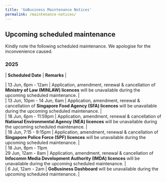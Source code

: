 ```yaml
---
title: 'GoBusiness Maintenance Notices'
permalink: /maintenance-notices/
---
```


## Upcoming scheduled maintenance

Kindly note the following scheduled maintenance. We apologise for the inconvenience caused. 


### 2025 

| **Scheduled Date** | **Remarks** |  

   

| 13 Jun, 6pm - 12am | Application, amendment, renewal & cancellation of **Ministry of Law (MINLAW) licences** will be unavailable during the upcoming scheduled maintenance. |  
| 13 Jun, 10pm - 14 Jun, 6am | Application, amendment, renewal & cancellation of **Singapore Food Agency (SFA) licences** will be unavailable during the upcoming scheduled maintenance. |           
| 18 Jun, 6pm - 11:59pm | Application, amendment, renewal & cancellation of **National Environmental Agency (NEA) licences** will be unavailable during the upcoming scheduled maintenance. |   
| 18 Jun, 7:15 - 9:15pm | Application, amendment, renewal & cancellation of **Singapore Police Force (SPF) licences** will be unavailable during the upcoming scheduled maintenance. |    
| 18 Jun, 8pm - 11pm<br>29 Jun, 12am - 8am | Application, amendment, renewal & cancellation of **Infocomm Media Development Authority (IMDA) licences** will be unavailable during the upcoming scheduled maintenance. |  
| 6 Jul, 12am - 2am | **GoBusiness Dashboard** will be unavailable during the upcoming scheduled maintenance. |    


<script src="/jquery/jquery.min.js"></script> <script src="/jquery/resize-tables.js"></script>
